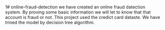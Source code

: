 1# online-fraud-detection
we have created an online fraud datection system. By proving some basic information we will let to know that that account is fraud or not. This project used the credict card dataste.
We have trined the model by decision tree algorithm.
